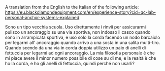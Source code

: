 A translation from the English to the Italian of the following article:
https://eu.blackdiamondequipment.com/en/experience-story?cid=qc-lab-personal-anchor-systems-explained

Sono un tipo vecchia scuola. Uso direttamente i rinvii per assicurarmi pulisco un ancoraggio su una via sportiva, non indosso il casco quando sono in arrampicata sportiva, e uso solo la corda facendo un nodo barcaiolo per legarmi all' ancoraggio quando arrivo a una sosta in una salita multi-tiro. Quando scendo da una via in corda doppia utilizzo un paio di anelli di fettuccia per legarmi ad ogni ancoraggio. La mia filosofia personale è che mi piace avere il minor numero possibile di cose su di me, e la realtà è che ho la corda, e ho gli anelli di fettuccia, quindi perché non usarli?


